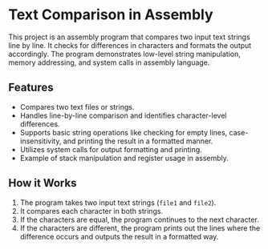 # Text Comparison in Assembly

This project is an assembly program that compares two input text strings line by line. It checks for differences in characters and formats the output accordingly. The program demonstrates low-level string manipulation, memory addressing, and system calls in assembly language.

## Features

- Compares two text files or strings.
- Handles line-by-line comparison and identifies character-level differences.
- Supports basic string operations like checking for empty lines, case-insensitivity, and printing the result in a formatted manner.
- Utilizes system calls for output formatting and printing.
- Example of stack manipulation and register usage in assembly.

## How it Works

1. The program takes two input text strings (`file1` and `file2`).
2. It compares each character in both strings.
3. If the characters are equal, the program continues to the next character.
4. If the characters are different, the program prints out the lines where the difference occurs and outputs the result in a formatted way.
